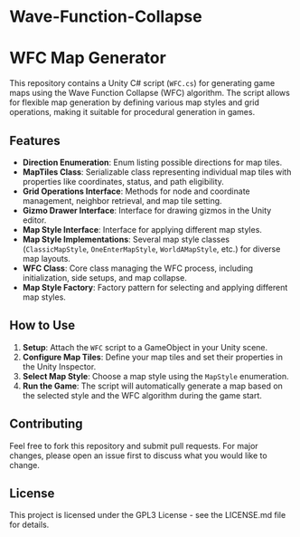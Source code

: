 # Wave-Function-Collapse
# WFC Map Generator  
This repository contains a Unity C# script (`WFC.cs`) for generating game maps using the Wave Function Collapse (WFC) algorithm. 
The script allows for flexible map generation by defining various map styles and grid operations, making it suitable for procedural generation in games.  
## Features  
- **Direction Enumeration**: Enum listing possible directions for map tiles.
- **MapTiles Class**: Serializable class representing individual map tiles with properties like coordinates, status, and path eligibility.
- **Grid Operations Interface**: Methods for node and coordinate management, neighbor retrieval, and map tile setting.
- **Gizmo Drawer Interface**: Interface for drawing gizmos in the Unity editor.
- **Map Style Interface**: Interface for applying different map styles.
- **Map Style Implementations**: Several map style classes (`ClassicMapStyle`, `OneEnterMapStyle`, `WorldAMapStyle`, etc.) for diverse map layouts.
- **WFC Class**: Core class managing the WFC process, including initialization, side setups, and map collapse.
- **Map Style Factory**: Factory pattern for selecting and applying different map styles.
## How to Use  
1. **Setup**: Attach the `WFC` script to a GameObject in your Unity scene.
2. **Configure Map Tiles**: Define your map tiles and set their properties in the Unity Inspector.
3. **Select Map Style**: Choose a map style using the `MapStyle` enumeration.
4. **Run the Game**: The script will automatically generate a map based on the selected style and the WFC algorithm during the game start.
## Contributing  
Feel free to fork this repository and submit pull requests. For major changes, please open an issue first to discuss what you would like to change.  
## License  
This project is licensed under the GPL3 License - see the LICENSE.md file for details.
